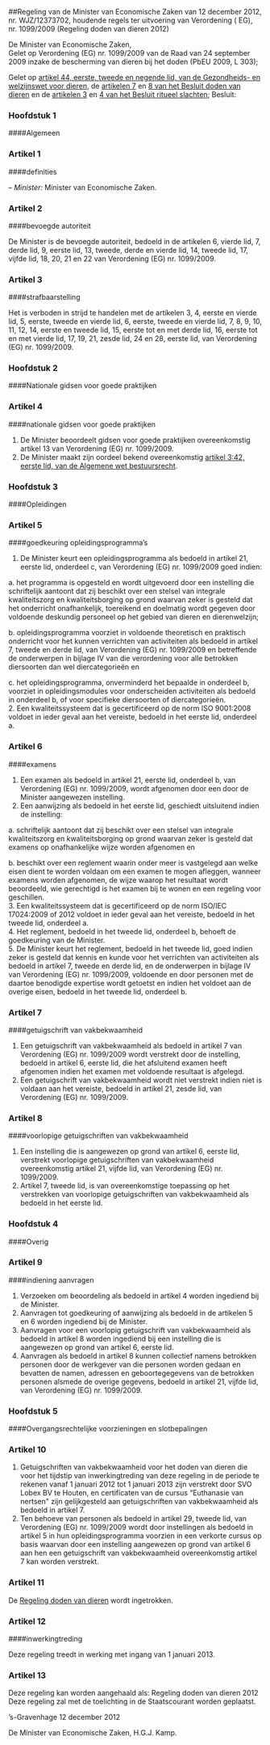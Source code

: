 <meta http-equiv='Content-Type' content='text/html; charset=utf-8' />

##Regeling van de Minister van Economische Zaken van 12 december 2012, nr. WJZ/12373702, houdende regels ter uitvoering van Verordening ( EG), nr. 1099/2009 (Regeling doden van dieren 2012)

De Minister van Economische Zaken,  
Gelet op Verordening (EG) nr. 1099/2009 van de Raad van 24 september 2009 inzake de bescherming van dieren bij het doden (PbEU 2009, L 303);

Gelet op [artikel 44, eerste, tweede en negende lid, van de Gezondheids- en welzijnswet voor dieren](../../../../../../../wet/gezondheids-/en/welzijnswet/voor/dieren/BWBR0005662/README.md), de [artikelen 7](../../../../../../../AMvB/besluit/doden/van/dieren/BWBR0008686/README.md) en [8 van het Besluit doden van dieren](../../../../../../../AMvB/besluit/doden/van/dieren/BWBR0008686/README.md) en de [artikelen 3](../../../../../../../AMvB/besluit/ritueel/slachten/BWBR0008316/README.md) en [4 van het Besluit ritueel slachten](../../../../../../../AMvB/besluit/ritueel/slachten/BWBR0008316/README.md);
Besluit:     
### Hoofdstuk  1  

####Algemeen

### Artikel  1  

####definities

–  *Minister:* Minister van Economische Zaken.   

### Artikel  2  

####bevoegde autoriteit

De Minister is de bevoegde autoriteit, bedoeld in de artikelen 6, vierde lid, 7, derde lid, 9, eerste lid, 13, tweede, derde en vierde lid, 14, tweede lid, 17, vijfde lid, 18, 20, 21 en 22 van Verordening (EG) nr. 1099/2009. 

### Artikel  3  

####strafbaarstelling

Het is verboden in strijd te handelen met de artikelen 3, 4, eerste en vierde lid, 5, eerste, tweede en vierde lid, 6, eerste, tweede en vierde lid, 7, 8, 9, 10, 11, 12, 14, eerste en tweede lid, 15, eerste tot en met derde lid, 16, eerste tot en met vierde lid, 17, 19, 21, zesde lid, 24 en 28, eerste lid, van Verordening (EG) nr. 1099/2009. 

### Hoofdstuk  2  

####Nationale gidsen voor goede praktijken

### Artikel  4  

####nationale gidsen voor goede praktijken

1.  De Minister beoordeelt gidsen voor goede praktijken overeenkomstig artikel 13 van Verordening (EG) nr. 1099/2009.   
2.  De Minister maakt zijn oordeel bekend overeenkomstig [artikel 3:42, eerste lid, van de Algemene wet bestuursrecht](../../../../../../../wet/algemene/wet/bestuursrecht/BWBR0005537/README.md).  

### Hoofdstuk  3  

####Opleidingen

### Artikel  5  

####goedkeuring opleidingsprogramma’s

1.  De Minister keurt een opleidingsprogramma als bedoeld in artikel 21, eerste lid, onderdeel c, van Verordening (EG) nr. 1099/2009 goed indien: 

a. het programma is opgesteld en wordt uitgevoerd door een instelling die schriftelijk aantoont dat zij beschikt over een stelsel van integrale kwaliteitszorg en kwaliteitsborging op grond waarvan zeker is gesteld dat het onderricht onafhankelijk, toereikend en doelmatig wordt gegeven door voldoende deskundig personeel op het gebied van dieren en dierenwelzijn;  

b. opleidingsprogramma voorziet in voldoende theoretisch en praktisch onderricht voor het kunnen verrichten van activiteiten als bedoeld in artikel 7, tweede en derde lid, van Verordening (EG) nr. 1099/2009 en betreffende de onderwerpen in bijlage IV van die verordening voor alle betrokken diersoorten dan wel diercategorieën en  

c. het opleidingsprogramma, onverminderd het bepaalde in onderdeel b, voorziet in opleidingsmodules voor onderscheiden activiteiten als bedoeld in onderdeel b, of voor specifieke diersoorten of diercategorieën.     
2.  Een kwaliteitssysteem dat is gecertificeerd op de norm ISO 9001:2008 voldoet in ieder geval aan het vereiste, bedoeld in het eerste lid, onderdeel a.  

### Artikel  6  

####examens

1.  Een examen als bedoeld in artikel 21, eerste lid, onderdeel b, van Verordening (EG) nr. 1099/2009, wordt afgenomen door een door de Minister aangewezen instelling.   
2.  Een aanwijzing als bedoeld in het eerste lid, geschiedt uitsluitend indien de instelling: 

a. schriftelijk aantoont dat zij beschikt over een stelsel van integrale kwaliteitszorg en kwaliteitsborging op grond waarvan zeker is gesteld dat examens op onafhankelijke wijze worden afgenomen en  

b. beschikt over een reglement waarin onder meer is vastgelegd aan welke eisen dient te worden voldaan om een examen te mogen afleggen, wanneer examens worden afgenomen, de wijze waarop het resultaat wordt beoordeeld, wie gerechtigd is het examen bij te wonen en een regeling voor geschillen.     
3.  Een kwaliteitssysteem dat is gecertificeerd op de norm ISO/IEC 17024:2009 of 2012 voldoet in ieder geval aan het vereiste, bedoeld in het tweede lid, onderdeel a.   
4.  Het reglement, bedoeld in het tweede lid, onderdeel b, behoeft de goedkeuring van de Minister.   
5.  De Minister keurt het reglement, bedoeld in het tweede lid, goed indien zeker is gesteld dat kennis en kunde voor het verrichten van activiteiten als bedoeld in artikel 7, tweede en derde lid, en de onderwerpen in bijlage IV van Verordening (EG) nr. 1099/2009, voldoende en door personen met de daartoe benodigde expertise wordt getoetst en indien het voldoet aan de overige eisen, bedoeld in het tweede lid, onderdeel b.  

### Artikel  7  

####getuigschrift van vakbekwaamheid

1.  Een getuigschrift van vakbekwaamheid als bedoeld in artikel 7 van Verordening (EG) nr. 1099/2009 wordt verstrekt door de instelling, bedoeld in artikel 6, eerste lid, die het afsluitend examen heeft afgenomen indien het examen met voldoende resultaat is afgelegd.   
2.  Een getuigschrift van vakbekwaamheid wordt niet verstrekt indien niet is voldaan aan het vereiste, bedoeld in artikel 21, zesde lid, van Verordening (EG) nr. 1099/2009.  

### Artikel  8  

####voorlopige getuigschriften van vakbekwaamheid

1.  Een instelling die is aangewezen op grond van artikel 6, eerste lid, verstrekt voorlopige getuigschriften van vakbekwaamheid overeenkomstig artikel 21, vijfde lid, van Verordening (EG) nr. 1099/2009.   
2.  Artikel 7, tweede lid, is van overeenkomstige toepassing op het verstrekken van voorlopige getuigschriften van vakbekwaamheid als bedoeld in het eerste lid.  

### Hoofdstuk  4  

####Overig

### Artikel  9  

####indiening aanvragen

1.  Verzoeken om beoordeling als bedoeld in artikel 4 worden ingediend bij de Minister.   
2.  Aanvragen tot goedkeuring of aanwijzing als bedoeld in de artikelen 5 en 6 worden ingediend bij de Minister.   
3.  Aanvragen voor een voorlopig getuigschrift van vakbekwaamheid als bedoeld in artikel 8 worden ingediend bij een instelling die is aangewezen op grond van artikel 6, eerste lid.   
4.  Aanvragen als bedoeld in artikel 8 kunnen collectief namens betrokken personen door de werkgever van die personen worden gedaan en bevatten de namen, adressen en geboortegegevens van de betrokken personen alsmede de overige gegevens, bedoeld in artikel 21, vijfde lid, van Verordening (EG) nr. 1099/2009.  

### Hoofdstuk  5  

####Overgangsrechtelijke voorzieningen en slotbepalingen

### Artikel  10  

1.  Getuigschriften van vakbekwaamheid voor het doden van dieren die voor het tijdstip van inwerkingtreding van deze regeling in de periode te rekenen vanaf 1 januari 2012 tot 1 januari 2013 zijn verstrekt door SVO Lobex BV te Houten, en certificaten van de cursus “Euthanasie van nertsen" zijn gelijkgesteld aan getuigschriften van vakbekwaamheid als bedoeld in artikel 7.   
2.  Ten behoeve van personen als bedoeld in artikel 29, tweede lid, van Verordening (EG) nr. 1099/2009 wordt door instellingen als bedoeld in artikel 5 in hun opleidingsprogramma voorzien in een verkorte cursus op basis waarvan door een instelling aangewezen op grond van artikel 6 aan hen een getuigschrift van vakbekwaamheid overeenkomstig artikel 7 kan worden verstrekt.  

### Artikel  11  

De [Regeling doden van dieren](../../../../../../../ministeriele-regeling/regeling/doden/van/dieren/BWBR0008834/README.md) wordt ingetrokken. 

### Artikel  12  

####inwerkingtreding

Deze regeling treedt in werking met ingang van 1 januari 2013. 

### Artikel  13  

Deze regeling kan worden aangehaald als: Regeling doden van dieren 2012 
Deze regeling zal met de toelichting in de Staatscourant worden geplaatst.   

’s-Gravenhage 
12 december 2012   

De 
Minister van Economische Zaken, 
H.G.J. Kamp.     
